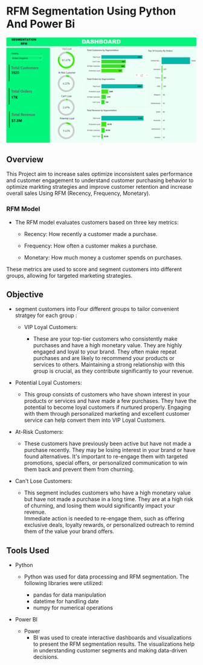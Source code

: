 # RFM Segmentation Using Python And Power Bi
![](https://github.com/mina407/Power-Bi-Python/blob/main/Dashboard.png)
## Overview 
This Project aim to increase sales optimize inconsistent sales performance and customer engagement to understand customer purchasing behavior to optimize markting strategies and improve customer retention and increase overall sales Using RFM (Recency, Frequency, Monetary).
### RFM Model
* The RFM model evaluates customers based on three key metrics:

  - Recency: How recently a customer made a purchase.

  - Frequency: How often a customer makes a purchase.

  - Monetary: How much money a customer spends on purchases.

These metrics are used to score and segment customers into different groups, allowing for targeted marketing strategies.
## Objective
* segment customers into Four different groups to tailor convenient stratgey for each group :
  * VIP Loyal Customers:

    - These are your top-tier customers who consistently make purchases and have a high monetary value. They are highly engaged and loyal to your brand. They often make repeat purchases and are likely to               recommend your products or services to others. Maintaining a strong relationship with this group is crucial, as they contribute significantly to your revenue.

* Potential Loyal Customers:

  - This group consists of customers who have shown interest in your products or services and have made a few purchases. They have the potential to become loyal customers if nurtured properly. Engaging with them     through personalized marketing and excellent customer service can help convert them into VIP Loyal Customers.

* At-Risk Customers:

  - These customers have previously been active but have not made a purchase recently. They may be losing interest in your brand or have found alternatives. It's important to re-engage them with targeted         
    promotions, special offers, or personalized communication to win them back and prevent them from churning.

* Can't Lose Customers:

  - This segment includes customers who have a high monetary value but have not made a purchase in a long time. They are at a high risk of churning, and losing them would significantly impact your revenue.   
   Immediate action is needed to re-engage them, such as offering exclusive deals, loyalty rewards, or personalized outreach to remind them of the value your brand offers.

## Tools Used
* Python
  - Python was used for data processing and RFM segmentation. The following libraries were utilized:

    - pandas for data manipulation
    - datetime for handling date
    - numpy for numerical operations


* Power BI
  - Power
    - BI was used to create interactive dashboards and visualizations to present the RFM segmentation results. The visualizations help in understanding customer segments and making data-driven decisions.
